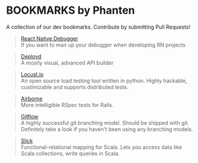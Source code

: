 # BOOKMARKS by Phanten
A collection of our dev bookmarks. Contribute by submitting Pull Requests!


> [React Native Debugger](https://github.com/jhen0409/react-native-debugger) <br>
> If you want to man up your debugger when developing RN projects

<!-- -->

> [Deployd](https://github.com/deployd/deployd)<br>
> A mostly visual, advanced API builder

<!-- -->

> [Locust.io](http://locust.io/) <br>
> An open source load testing tool written in python. Highly hackable, custimizable and supports distributed tests. 

<!-- -->

> [Airborne](https://github.com/brooklynDev/airborne) <br>
> More intelligible RSpec tests for Rails.

<!-- -->

> [Gitflow](http://nvie.com/posts/a-successful-git-branching-model/) <br>
> A highly successful git branching model. Should be shipped with git. Definitely take a look if you haven't been using any branching models.

<!-- -->

> [Slick](http://slick.lightbend.com/) <br>
> Functional-relational mapping for Scala. Lets you access data like Scala collections, write queries in Scala.

